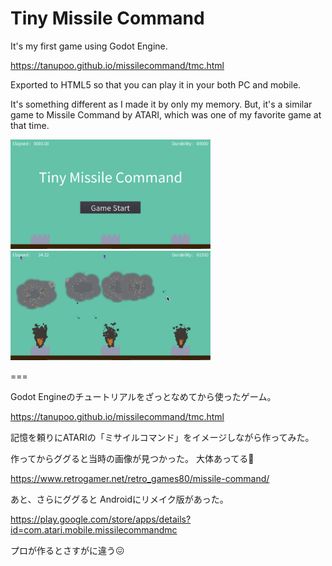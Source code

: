 Tiny Missile Command
====================

It's my first game using Godot Engine.

https://tanupoo.github.io/missilecommand/tmc.html

Exported to HTML5 so that you can play it in your both PC and mobile.

It's something different as I made it by only my memory.
But, it's a similar game to Missile Command by ATARI,
which was one of my favorite game at that time.

<p float="left">
    <img src="screenshot1.png" width="320">
    <img src="screenshot2.png" width="320">
</p>

===

Godot Engineのチュートリアルをざっとなめてから使ったゲーム。

https://tanupoo.github.io/missilecommand/tmc.html

記憶を頼りにATARIの「ミサイルコマンド」をイメージしながら作ってみた。

作ってからググると当時の画像が見つかった。
大体あってる😬

https://www.retrogamer.net/retro_games80/missile-command/

あと、さらにググると Androidにリメイク版があった。

https://play.google.com/store/apps/details?id=com.atari.mobile.missilecommandmc

プロが作るとさすがに違う😖
